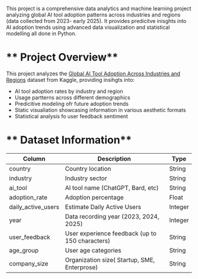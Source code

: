 This project is a comprehensive data analytics and machine learning project analyzing global AI tool adoption patterns across industries and regions (data collected from 2023- early 2025). It provides predicitve inisghts into AI adoption trends using advanced data visualization and statistical modelling all done in Python.

# ** Project Overview**
This project analyzes the [Global AI Tool Adoption Across Industries and Regions]((https://www.kaggle.com/datasets/tfisthis/global-ai-tool-adoption-across-industries)) dataset from Kaggle, providing insihgts into: 
- AI tool adoption rates by industry and region
- Usage partterns across different demographics
- Predicitive modeling ofr future adoption trends
- Static visualiation showcasing information in various aesthetic formats
- Statistical analysis fo user feedback sentiment

# ** Dataset Information**
| Column  | Description | Type |
|----------|----------|----------|
| country    | Country location     | String|
| industry    | Industry sector     | String|
| ai_tool    | AI tool name (ChatGPT, Bard, etc)     | String|
| adoption_rate    | Adoption percentage     | Float|
| daily_active_users    | Estimate Daily Active Users     | Integer|
| year    | Data recording year (2023, 2024, 2025)     | Integer|
| user_feedback    | User experience feedback (up to 150 characters)     |String|
| age_group    | User age categories     | String|
| company_size    | Organization size( Startup, SME, Enterprose)     | String|

